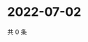 # 2022-07-02

共 0 条

<!-- BEGIN WEIBO -->
<!-- 最后更新时间 Sat Jul 02 2022 18:16:49 GMT+0800 (China Standard Time) -->

<!-- END WEIBO -->

